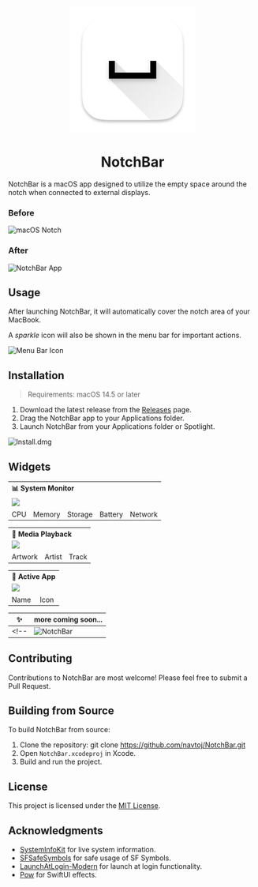 <div align="center">
  <picture>
    <source media="(prefers-color-scheme: dark)" srcset="https://github.com/user-attachments/assets/1339ac43-8374-4951-95e9-9ea9d00aa631">
<!--     <source media="(prefers-color-scheme: light)" srcset="https://github.com/user-attachments/assets/ed2e2920-a09c-4b0a-b671-9642ff11f2cb"> -->
    <img alt="The NotchBar app icon." src="NotchBar/Assets.xcassets/AppIcon.appiconset/256.png" width=256 height=256>
  </picture>
  <h1>NotchBar</h1>
</div>

NotchBar is a macOS app designed to utilize the empty space around the notch when connected to external displays.

### Before
![macOS Notch](https://github.com/user-attachments/assets/380fba56-057a-46ed-a4b3-6155e3c7c379)
### After
![NotchBar App](https://github.com/user-attachments/assets/08521f3e-3841-4dfc-9949-0e5a2cadd35e)

## Usage

After launching NotchBar, it will automatically cover the notch area of your MacBook.

A _sparkle_ icon will also be shown in the menu bar for important actions.

![Menu Bar Icon](https://github.com/user-attachments/assets/44012caa-dd0c-47f2-b17f-25e1c622c302)

<!-- (![Sparkle Icon](https://github.com/user-attachments/assets/63dc54dd-3738-40ac-9f6f-4e41bd7a60d4)) -->
<!-- ![Menu Bar Drop-down](https://github.com/user-attachments/assets/19a55bef-c666-4413-92fa-c07869690124) -->

## Installation

> Requirements: macOS 14.5 or later

1. Download the latest release from the [Releases](https://github.com/navtoj/NotchBar/releases) page.
2. Drag the NotchBar app to your Applications folder.
3. Launch NotchBar from your Applications folder or Spotlight.

![Install.dmg](https://github.com/user-attachments/assets/2c6b0a92-907b-45d4-9023-6eef56f78e11)

## Widgets

<table>
  <tr></tr>
  <tr><th colspan="5" align="left">📊 System Monitor</th></tr>
  <tr><td colspan="5"><img src="https://github.com/user-attachments/assets/86525f16-480b-4373-bf72-afd7624bc845" /></td></tr>
  <tr>
    <td>CPU</td>
    <td>Memory</td>
    <td>Storage</td>
    <td>Battery</td>
    <td>Network</td>
  </tr>
</table>
<table>
  <tr></tr>
  <tr><th colspan="3" align="left">🎵 Media Playback</th></tr>
  <tr><td colspan="3"><img src="https://github.com/user-attachments/assets/91bc4a8c-555d-477b-bd45-663ed52bf27e" /></td></tr>
  <tr>
    <td>Artwork</td>
    <td>Artist</td>
    <td>Track</td>
  </tr>
</table>
<table>
  <tr></tr>
  <tr><th colspan="2" align="left">📱 Active App</th></tr>
  <tr><td colspan="2"><img src="https://github.com/user-attachments/assets/9f6abb92-6f3f-4f6f-9dd6-19f1636bbfbf" /></td></tr>
  <tr>
    <td>Name</td>
    <td>Icon</td>
  </tr>
</table>

|✨|more coming soon...|
|-|:-|
<!-- |![NotchBar](https://github.com/user-attachments/assets/5f573d80-4b03-40db-b7e9-f05b174d3726)| -->

## Contributing

Contributions to NotchBar are most welcome! Please feel free to submit a Pull Request.

## Building from Source

To build NotchBar from source:

1. Clone the repository: git clone https://github.com/navtoj/NotchBar.git
2. Open `NotchBar.xcodeproj` in Xcode.
3. Build and run the project.

## License

This project is licensed under the [MIT License](LICENSE).

## Acknowledgments

- [SystemInfoKit](https://github.com/Kyome22/SystemInfoKit) for live system information.
- [SFSafeSymbols](https://github.com/SFSafeSymbols/SFSafeSymbols) for safe usage of SF Symbols.
- [LaunchAtLogin-Modern](https://github.com/sindresorhus/LaunchAtLogin-Modern) for launch at login functionality.
- [Pow](https://github.com/EmergeTools/Pow) for SwiftUI effects.